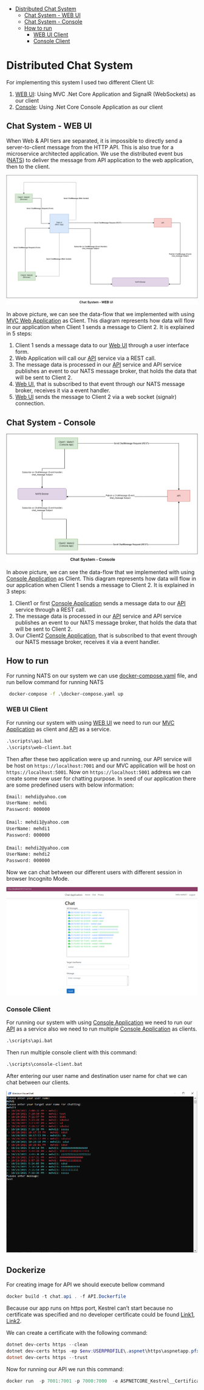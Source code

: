 - [Distributed Chat System](#distributed-chat-system)
  - [Chat System - WEB UI](#chat-system---web-ui) 
  - [Chat System - Console](#chat-system---console)
  - [How to run](#how-to-run)
    - [WEB UI Client](#web-ui-client)
    - [Console Client](#console-client)

# Distributed Chat System

For implementing this system I used two different Client UI:
1) [WEB UI](#chat-system---web-ui): Using MVC .Net Core Application and SignalR (WebSockets) as our client
2) [Console](#chat-system---console): Using .Net Core Console Application as our client
## Chat System - WEB UI

When Web & API tiers are separated, it is impossible to directly send a server-to-client message from the HTTP API. This is also true for a microservice architected application. We use the distributed event bus ([NATS](https://nats.io/)) to deliver the message from API application to the web application, then to the client.

![](./assets/web.png)

In above picture, we can see the data-flow that we implemented with using [MVC Web Application](./src/Chat.Web) as Client. This diagram represents how data will flow in our application when Client 1 sends a message to Client 2. It is explained in 5 steps:

1) Client 1 sends a message data to our [Web UI](./src/Chat.Web) through a user interface form.
2) Web Application will call our [API](./src/Chat.API) service via a REST call.
3) The message data is processed in our [API](./src/Chat.API) service and API service publishes an event to our NATS message broker, that holds the data that will be sent to Client 2.
4) [Web UI](./src/Chat.Web), that is subscribed to that event through our NATS message broker, receives it via a event handler.
5) [Web UI](./src/Chat.Web) sends the message to Client 2 via a web socket (signalr) connection.


## Chat System - Console

![](./assets/console.png)

In above picture, we can see the data-flow that we implemented with using [Console Application](./src/Chat.Console) as Client. This diagram represents how data will flow in our application when Client 1 sends a message to Client 2. It is explained in 3 steps:

1) Client1 or first [Console Application](./src/Chat.Console) sends a message data to our [API](./src/Chat.API) service through a REST call.
2) The message data is processed in our [API](./src/Chat.API) service and API service publishes an event to our NATS message broker, that holds the data that will be sent to Client 2.
3) Our Client2 [Console Application](./src/Chat.Console), that is subscribed to that event through our NATS message broker, receives it via a event handler.


## How to run
For running NATS on our system we can use [docker-compose.yaml](./docker-compose.yaml) file, and run bellow command for running NATS

``` cmd
 docker-compose -f .\docker-compose.yaml up
```

### WEB UI Client
For running our system with using [WEB UI](#chat-system---web-ui) we need to run our [MVC Application](./src/Chat.Web) as client and [API](./src/Chat.API) as a service.

``` cmd
.\scripts\api.bat
.\scripts\web-client.bat
```

Then after these two application were up and running, our API service will be host on `https://localhost:7001` and our MVC application will be host on `https://localhost:5001`.
Now on `https://localhost:5001` address we can create some new user for chatting purpose. In seed of our application there are some predefined users with below information:

``` cmd
Email: mehdi@yahoo.com
UserName: mehdi
Password: 000000

Email: mehdi1@yahoo.com
UserName: mehdi1
Password: 000000

Email: mehdi2@yahoo.com
UserName: mehdi2
Password: 000000
```

Now we can chat between our different users with different session in browser Incognito Mode.

![](./assets/chat-web.png)

### Console Client

For running our system with using [Console Application](#chat-system---console) we need to run our [API](./src/Chat.API) as a service also we need to run multiple [Console Application](./src/Chat.Console) as clients.

``` cmd
.\scripts\api.bat
```
Then run multiple console client with this command:

``` cmd
.\scripts\console-client.bat
```
After entering our user name and destination user name for chat we can chat between our clients.

![](./assets/console-client.png)

## Dockerize
For creating image for API we should execute bellow command
``` powershell
docker build -t chat.api . -f API.Dockerfile 
```

Because our app runs on https port, Kestrel can’t start because no certificate was specified and no developer certificate could be found [Link1](https://www.yogihosting.com/docker-https-aspnet-core/), [Link2](https://www.programmingwithwolfgang.com/asp-net-core-with-https-in-docker).

We can create a certificate with the following command:

``` powershell
dotnet dev-certs https --clean
dotnet dev-certs https -ep $env:USERPROFILE\.aspnet\https\aspnetapp.pfx -p 000000
dotnet dev-certs https --trust
```

Now for running our API we run this command:

``` powershell
docker run  -p 7001:7001 -p 7000:7000  -e ASPNETCORE_Kestrel__Certificates__Default__Password="000000" -e ASPNETCORE_Kestrel__Certificates__Default__Path=/https/aspnetapp.pfx -v $env:USERPROFILE\.aspnet\https:/https/ chat.api
```


